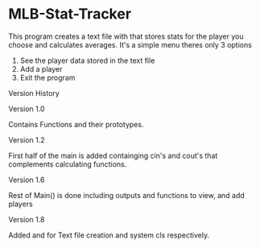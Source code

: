 # MLB-Stat-Tracker
This program creates a text file with that stores stats for the player you choose and calculates averages.
It's a simple menu theres only 3 options
1. See the player data stored in the text file
2. Add a player
3. Exit the program
   
Version History

Version 1.0

Contains Functions and their prototypes.

Version 1.2

First half of the main is added containging cin's and cout's that complements calculating functions.

Version 1.6

Rest of Main() is done including outputs and functions to view, and add players

Version 1.8

Added <ffstream> and <cstdlib> for Text file creation and system cls respectively.
